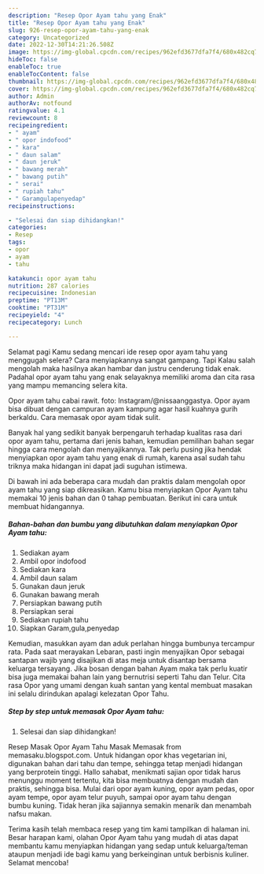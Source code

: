 ```yaml
---
description: "Resep Opor Ayam tahu yang Enak"
title: "Resep Opor Ayam tahu yang Enak"
slug: 926-resep-opor-ayam-tahu-yang-enak
category: Uncategorized
date: 2022-12-30T14:21:26.508Z
image: https://img-global.cpcdn.com/recipes/962efd3677dfa7f4/680x482cq70/opor-ayam-tahu-foto-resep-utama.jpg
hideToc: false
enableToc: true
enableTocContent: false
thumbnail: https://img-global.cpcdn.com/recipes/962efd3677dfa7f4/680x482cq70/opor-ayam-tahu-foto-resep-utama.jpg
cover: https://img-global.cpcdn.com/recipes/962efd3677dfa7f4/680x482cq70/opor-ayam-tahu-foto-resep-utama.jpg
author: Admin
authorAv: notfound
ratingvalue: 4.1
reviewcount: 8
recipeingredient:
- " ayam"
- " opor indofood"
- " kara"
- " daun salam"
- " daun jeruk"
- " bawang merah"
- " bawang putih"
- " serai"
- " rupiah tahu"
- " Garamgulapenyedap"
recipeinstructions:

- "Selesai dan siap dihidangkan!"
categories:
- Resep
tags:
- opor
- ayam
- tahu

katakunci: opor ayam tahu 
nutrition: 287 calories
recipecuisine: Indonesian
preptime: "PT13M"
cooktime: "PT31M"
recipeyield: "4"
recipecategory: Lunch

---
```



Selamat pagi Kamu sedang mencari ide resep opor ayam tahu yang menggugah selera? Cara menyiapkannya sangat gampang. Tapi Kalau salah mengolah maka hasilnya akan hambar dan justru cenderung tidak enak. Padahal opor ayam tahu yang enak selayaknya memiliki aroma dan cita rasa yang mampu memancing selera kita.


Opor ayam tahu cabai rawit. foto: Instagram/@nissaanggastya. Opor ayam bisa dibuat dengan campuran ayam kampung agar hasil kuahnya gurih berkaldu. Cara memasak opor ayam tidak sulit.

Banyak hal yang sedikit banyak berpengaruh terhadap kualitas rasa dari opor ayam tahu, pertama dari jenis bahan, kemudian pemilihan bahan segar hingga cara mengolah dan menyajikannya. Tak perlu pusing jika hendak menyiapkan opor ayam tahu yang enak di rumah, karena asal sudah tahu triknya maka hidangan ini dapat jadi suguhan istimewa.


Di bawah ini ada beberapa cara mudah dan praktis dalam mengolah opor ayam tahu yang siap dikreasikan. Kamu bisa menyiapkan Opor Ayam tahu memakai 10 jenis bahan dan 0 tahap pembuatan. Berikut ini cara untuk membuat hidangannya.

<!--inarticleads1-->

##### Bahan-bahan dan bumbu yang dibutuhkan dalam menyiapkan Opor Ayam tahu:

1. Sediakan  ayam
1. Ambil  opor indofood
1. Sediakan  kara
1. Ambil  daun salam
1. Gunakan  daun jeruk
1. Gunakan  bawang merah
1. Persiapkan  bawang putih
1. Persiapkan  serai
1. Sediakan  rupiah tahu
1. Siapkan  Garam,gula,penyedap


Kemudian, masukkan ayam dan aduk perlahan hingga bumbunya tercampur rata. Pada saat merayakan Lebaran, pasti ingin menyajikan Opor sebagai santapan wajib yang disajikan di atas meja untuk disantap bersama keluarga tersayang. Jika bosan dengan bahan Ayam maka tak perlu kuatir bisa juga memakai bahan lain yang bernutrisi seperti Tahu dan Telur. Cita rasa Opor yang umami dengan kuah santan yang kental membuat masakan ini selalu dirindukan apalagi kelezatan Opor Tahu. 

<!--inarticleads2-->

##### Step by step untuk memasak Opor Ayam tahu:


1. Selesai dan siap dihidangkan!

Resep Masak Opor Ayam Tahu Masak Memasak from memasaku.blogspot.com. Untuk hidangan opor khas vegetarian ini, digunakan bahan dari tahu dan tempe, sehingga tetap menjadi hidangan yang berprotein tinggi. Hallo sahabat, menikmati sajian opor tidak harus menunggu moment tertentu, kita bisa membuatnya dengan mudah dan praktis, sehingga bisa. Mulai dari opor ayam kuning, opor ayam pedas, opor ayam tempe, opor ayam telur puyuh, sampai opor ayam tahu dengan bumbu kuning. Tidak heran jika sajiannya semakin menarik dan menambah nafsu makan. 

Terima kasih telah membaca resep yang tim kami tampilkan di halaman ini. Besar harapan kami, olahan Opor Ayam tahu yang mudah di atas dapat membantu kamu menyiapkan hidangan yang sedap untuk keluarga/teman ataupun menjadi ide bagi kamu yang berkeinginan untuk berbisnis kuliner. Selamat mencoba!
